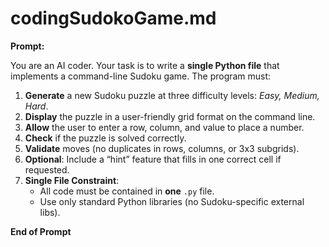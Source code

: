 # codingSudokoGame.md

**Prompt:**

You are an AI coder. Your task is to write a **single Python file** that implements a command-line Sudoku game. The program must:

1. **Generate** a new Sudoku puzzle at three difficulty levels: *Easy, Medium, Hard*.  
2. **Display** the puzzle in a user-friendly grid format on the command line.  
3. **Allow** the user to enter a row, column, and value to place a number.  
4. **Check** if the puzzle is solved correctly.  
5. **Validate** moves (no duplicates in rows, columns, or 3x3 subgrids).  
6. **Optional**: Include a “hint” feature that fills in one correct cell if requested.  
7. **Single File Constraint**:
   - All code must be contained in **one** `.py` file.
   - Use only standard Python libraries (no Sudoku-specific external libs).

**End of Prompt**
